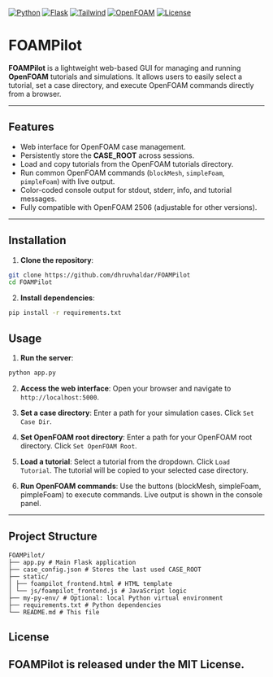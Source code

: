 [![Python](https://img.shields.io/badge/Python-3.8%2B-f5d7e3)](https://www.python.org/)
[![Flask](https://img.shields.io/badge/Flask-3.1.2-cyan)](https://flask.palletsprojects.com/)
[![Tailwind](https://img.shields.io/badge/Tailwind-3.1.6-white)](https://tailwindcss.com/)
[![OpenFOAM](https://img.shields.io/badge/OpenFOAM-2506-green)](https://openfoam.org/)
[![License](https://img.shields.io/badge/License-GPLv3-blue.svg)](https://opensource.org/licenses/GPL-3.0)

# FOAMPilot

**FOAMPilot** is a lightweight web-based GUI for managing and running **OpenFOAM** tutorials and simulations. It allows users to easily select a tutorial, set a case directory, and execute OpenFOAM commands directly from a browser.

---

## Features

- Web interface for OpenFOAM case management.
- Persistently store the **CASE_ROOT** across sessions.
- Load and copy tutorials from the OpenFOAM tutorials directory.
- Run common OpenFOAM commands (`blockMesh`, `simpleFoam`, `pimpleFoam`) with live output.
- Color-coded console output for stdout, stderr, info, and tutorial messages.
- Fully compatible with OpenFOAM 2506 (adjustable for other versions).

---

## Installation

1. **Clone the repository**:

```bash
git clone https://github.com/dhruvhaldar/FOAMPilot
cd FOAMPilot
```

2. **Install dependencies**:
```bash
pip install -r requirements.txt
```

## Usage
1. **Run the server**:
```bash
python app.py
```
2. **Access the web interface**:
Open your browser and navigate to `http://localhost:5000`.

3. **Set a case directory**:
Enter a path for your simulation cases.
Click `Set Case Dir`.

4. **Set OpenFOAM root directory**:
Enter a path for your OpenFOAM root directory.
Click `Set OpenFOAM Root`.

5. **Load a tutorial**:
Select a tutorial from the dropdown.
Click `Load Tutorial`.
The tutorial will be copied to your selected case directory.

6. **Run OpenFOAM commands**:
Use the buttons (blockMesh, simpleFoam, pimpleFoam) to execute commands.
Live output is shown in the console panel.

---

## Project Structure
```
FOAMPilot/
├── app.py # Main Flask application
├── case_config.json # Stores the last used CASE_ROOT
├── static/
│ ├── foampilot_frontend.html # HTML template
│ └── js/foampilot_frontend.js # JavaScript logic
├── my-py-env/ # Optional: local Python virtual environment
├── requirements.txt # Python dependencies
└── README.md # This file
```

## License
FOAMPilot is released under the MIT License.
---
